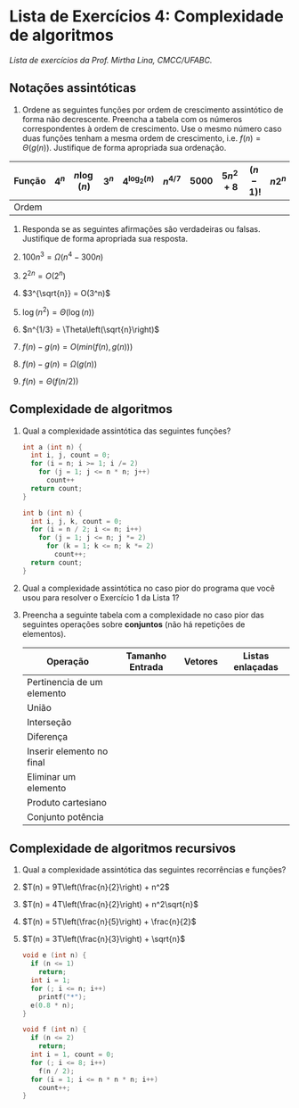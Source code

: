 # Lista de Exercícios 4: Complexidade de algoritmos
*Lista de exercícios da Prof. Mirtha Lina, CMCC/UFABC.*

## Notações assintóticas

1. Ordene as seguintes funções por ordem de crescimento assintótico de forma não
decrescente. Preencha a tabela com os números correspondentes à ordem de 
crescimento. Use o mesmo número caso duas funções tenham a mesma ordem de 
crescimento, i.e. $f(n) = \Theta(g(n))$. Justifique de forma apropriada
sua ordenação.

| Função | $4^n$ | $n \log(n)$ | $3^n$ | $4^{\log_2(n)}$ | $n^{4/7}$ | $5000$ | $5n^2 + 8$ | $(n-1)!$ | $n2^n$ | $e^{2n}$ | $\log^4(n)$ |
| ------ | - | - | - | - | - | - | - | - | - | - | - |
| Ordem  | | | | | | | | | | | | |


1. Responda se as seguintes afirmações são verdadeiras ou falsas. Justifique de
forma apropriada sua resposta.

1. $100n^3 = \Omega(n^4 - 300n)$
1. $2^{2n} = O(2^n)$
1. $3^{\sqrt{n}} = O(3^n)$
1. $\log(n^2) = \Theta(\log(n))$
1. $n^{1/3} = \Theta\left(\sqrt{n}\right)$
1. $f(n) - g(n) = O(min(f(n), g(n)))$
1. $f(n) - g(n) = \Omega(g(n))$
1. $f(n) = \Theta(f(n/2))$

## Complexidade de algoritmos

1. Qual a complexidade assintótica das seguintes funções?

   ```c
   int a (int n) {
     int i, j, count = 0;
     for (i = n; i >= 1; i /= 2)
       for (j = 1; j <= n * n; j++)
         count++
     return count;
   }

   int b (int n) {
     int i, j, k, count = 0;
     for (i = n / 2; i <= n; i++)
       for (j = 1; j <= n; j *= 2)
         for (k = 1; k <= n; k *= 2)
           count++;
     return count;
   }
   ```

1. Qual a complexidade assintótica no caso pior do programa que você usou para
resolver o Exercício 1 da Lista 1?

1. Preencha a seguinte tabela com a complexidade no caso pior das seguintes
operações sobre **conjuntos** (não há repetições de elementos).

   | Operação                   | Tamanho Entrada | Vetores | Listas enlaçadas |
   | -------------------------- | --------------- | ------- | ---------------- |
   | Pertinencia de um elemento |                 |         |                  |
   | União                      |                 |         |                  |
   | Interseção                 |                 |         |                  |
   | Diferença                  |                 |         |                  |
   | Inserir elemento no final  |                 |         |                  |
   | Eliminar um elemento       |                 |         |                  |
   | Produto cartesiano         |                 |         |                  |
   | Conjunto potência          |                 |         |                  |

## Complexidade de algoritmos recursivos

1. Qual a complexidade assintótica das seguintes recorrências e funções?
1. $T(n) = 9T\left(\frac{n}{2}\right) + n^2$
1. $T(n) = 4T\left(\frac{n}{2}\right) + n^2\sqrt{n}$
1. $T(n) = 5T\left(\frac{n}{5}\right) + \frac{n}{2}$
1. $T(n) = 3T\left(\frac{n}{3}\right) + \sqrt{n}$

   ```c
   void e (int n) {
     if (n <= 1)
       return;
     int i = 1;
     for (; i <= n; i++)
       printf("*");
     e(0.8 * n);
   }

   void f (int n) {
     if (n <= 2)
       return;
     int i = 1, count = 0;
     for (; i <= 8; i++)
       f(n / 2);
     for (i = 1; i <= n * n * n; i++)
       count++;
   }
   ```